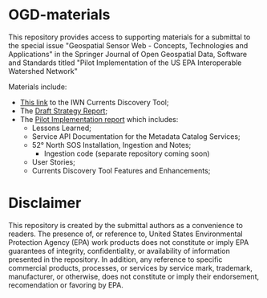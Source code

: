 # OGD-materials
This repository provides access to supporting materials for a submittal to the 
special issue "Geospatial Sensor Web - Concepts, Technologies and Applications"
in the Springer Journal of Open Geospatial Data, Software and Standards titled
"Pilot Implementation of the US EPA Interoperable Watershed Network"

Materials include:

* <a href="http://54.210.62.171/">This link</a> to the IWN Currents Discovery Tool;
* The <a href="https://github.com/IWN-Currents/OGD-materials/blob/master/Final_EPA%20Strategy%20Document.pdf">Draft Strategy Report</a>;
* The <a href="https://github.com/IWN-Currents/OGD-materials/blob/master/IWN_LessonsLearned_Final_201612.pdf">Pilot Implementation report</a> which includes:
  * Lessons Learned;
  * Service API Documentation for the<a> Metadata Catalog Services;
  * 52° North SOS Installation, Ingestion and Notes;
    * Ingestion code (separate repository coming soon)
  * User Stories;
  * Currents Discovery Tool Features and Enhancements;
  
# Disclaimer 
This repository is created by the submittal authors as a convenience to readers. The presence of, or reference to, 
United States Environmental Protection Agency (EPA) work products does not constitute or imply EPA guarantees of integrity, 
confidentiality, or availability of information presented in the repository. In addition, any reference to
specific commercial products, processes,
or services by service mark, trademark, manufacturer, or otherwise, does not constitute or imply their endorsement, 
recomendation or favoring by EPA. 
